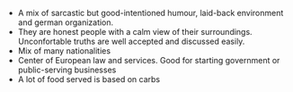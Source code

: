 - A mix of sarcastic but good-intentioned humour, laid-back environment and german organization.
- They are honest people with a calm view of their surroundings. Unconfortable truths are well accepted and discussed easily.
- Mix of many nationalities
- Center of European law and services. Good for starting government or public-serving businesses
- A lot of food served is based on carbs